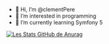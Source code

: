 - 👋 Hi, I’m @clementPere
- 👀 I’m interested in programming
- 🌱 I’m currently learning Symfony 5 

[![Les Stats GitHub de Anurag](https://github-readme-stats.vercel.app/api?username=clementPere&theme=gruvbox&show_icons=true)](https://github.com/anuraghazra/github-readme-stats)



